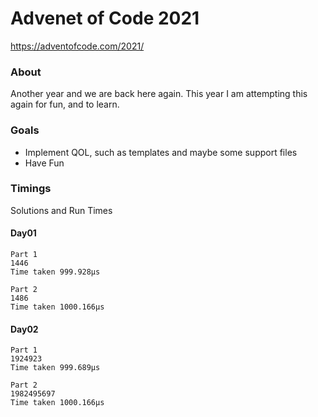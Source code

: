 # Advenet of Code 2021
https://adventofcode.com/2021/

### About
Another year and we are back here again. This year I am attempting this again for fun,
and to learn. 


### Goals
- Implement QOL, such as templates and maybe some support files
- Have Fun

### Timings 
Solutions and Run Times
#### Day01
    Part 1
    1446
    Time taken 999.928μs
    
    Part 2
    1486
    Time taken 1000.166μs
    
#### Day02
    Part 1
    1924923
    Time taken 999.689μs
    
    Part 2
    1982495697
    Time taken 1000.166μs
   
